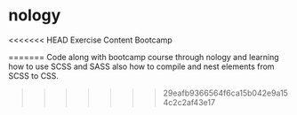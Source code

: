 # nology
<<<<<<< HEAD
Exercise Content Bootcamp

=======
Code along with bootcamp course through nology and learning how to use SCSS and SASS also how to compile and nest elements from SCSS to CSS.
>>>>>>> 29eafb9366564f6ca15b042e9a154c2c2af43e17
